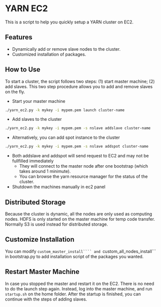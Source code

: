YARN EC2
========
This is a script to help you quickly setup a YARN cluster on EC2.

Features
--------
- Dynamically add or remove slave nodes to the cluster.
- Customized installation of packages.

How to Use
----------
To start a cluster, the script follows two steps: (1) start master machine; (2) add slaves.
This two step procedure allows you to add and remove slaves on the fly.

- Start your master machine
```bash
./yarn_ec2.py -k mykey -i mypem.pem launch cluster-name
```
- Add slaves to the cluster
```bash
./yarn_ec2.py -k mykey -i mypem.pem -s nslave addslave cluster-name
```
- Alternatively, you can add spot instance to the cluster
```bash
./yarn_ec2.py -k mykey -i mypem.pem -s nslave addspot cluster-name
```
- Both addslave and addspot will send request to EC2 and may not be fullfilled immediately
  - They will connect to the master node after one bootstrap (which takes around 1 minimute).
  - You can browse the yarn resource manager for the status of the cluster.
- Shutdown the machines manually in ec2 panel

Distributed Storage
-------------------
Because the cluster is dynamic, all the nodes are only used as computing nodes.
HDFS is only started on the master machine for temp code transfer.
Normally S3 is used instead for distributed storage.


Customize Installation
----------------------
You can modify ```custom_master_install```` and ```custom_all_nodes_install``` in bootstrap.py to
add installation script of the packages you wanted.


Restart Master Machine
----------------------
In case you stopped the master and restart it on the EC2. There is no need to do the launch step again.
Instead, log into the master machine, and run ```startup.sh``` on the home folder.
After the startup is finished, you can continue with the steps of adding slaves.
